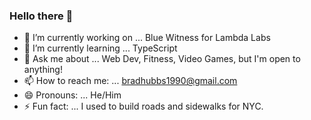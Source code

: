 ### Hello there 👋

- 🔭 I’m currently working on ... Blue Witness for Lambda Labs
- 🌱 I’m currently learning ... TypeScript
- 💬 Ask me about ... Web Dev, Fitness, Video Games, but I'm open to anything!
- 📫 How to reach me: ... bradhubbs1990@gmail.com
- 😄 Pronouns: ... He/Him
- ⚡ Fun fact: ... I used to build roads and sidewalks for NYC.

